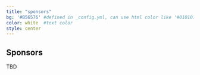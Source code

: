 ```yaml
---
title: "sponsors"
bg: '#B56576' #defined in _config.yml, can use html color like '#010101'
color: white  #text color
style: center
---
```



## Sponsors

TBD
